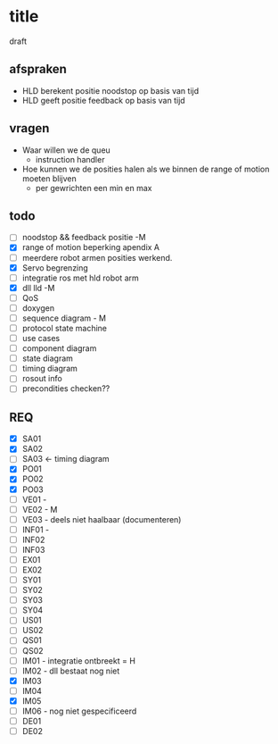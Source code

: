 # title

draft

## afspraken

* HLD berekent positie noodstop op basis van tijd
* HLD geeft positie feedback op basis van tijd

## vragen

* Waar willen we de queu
  * instruction handler
* Hoe kunnen we de posities halen als we binnen de range of motion moeten blijven
  * per gewrichten een min en max

## todo

* [ ] noodstop && feedback positie -M
* [x] range of motion beperking apendix A
* [ ] meerdere robot armen posities werkend.
* [x] Servo begrenzing
* [ ] integratie ros met hld robot arm
* [x] dll lld -M
* [ ] QoS
* [ ] doxygen
* [ ] sequence diagram - M
* [ ] protocol state machine
* [ ] use cases
* [ ] component diagram
* [ ] state diagram
* [ ] timing diagram
* [ ] rosout info
* [ ] precondities checken??

## REQ

* [x] SA01
* [x] SA02
* [ ] SA03 <- timing diagram
* [x] PO01
* [x] PO02
* [x] PO03
* [ ] VE01 -
* [ ] VE02 - M
* [ ] VE03 - deels niet haalbaar (documenteren)
* [ ] INF01 -
* [ ] INF02
* [ ] INF03
* [ ] EX01
* [ ] EX02
* [ ] SY01
* [ ] SY02
* [ ] SY03
* [ ] SY04
* [ ] US01
* [ ] US02
* [ ] QS01
* [ ] QS02
* [ ] IM01 - integratie ontbreekt = H
* [ ] IM02 - dll bestaat nog niet
* [X] IM03
* [ ] IM04
* [X] IM05
* [ ] IM06 - nog niet gespecificeerd
* [ ] DE01
* [ ] DE02
